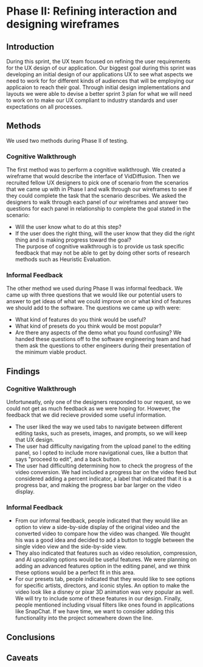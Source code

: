 # Phase II: Refining interaction and designing wireframes

## Introduction

During this sprint, the UX team focused on refining the user requirements for the UX design of our application. Our biggest goal during this sprint was developing an initial design of our applications UX to see what aspects we need to work for for different kinds of audiences that will be employing our applicaion to reach their goal. Through initial design implementations and layouts we were able to devise a better sprint 3 plan for what we will need to work on to make our UX compliant to industry standards and user expectations on all processes.

## Methods

<!---
!!! Describe research methods you used to discover new insights, which explains the purpose of each. Provide enough detail that someone would be able to faithfully reproduce your research. !!!
--->
We used two methods during Phase II of testing.
### Cognitive Walkthrough
The first method was to perform a cognitive walkthrough. We created a wireframe that would describe the interface of VidDiffusion. Then we recruited fellow UX designers to pick one of scenario from the scenarios that we came up with in Phase I and walk through our wireframes to see if they could complete the task that the scenario describes. We asked the designers to walk through each panel of our wireframes and answer two questions for each panel in relationship to complete the goal stated in the scenario:
- Will the user know what to do at this step?
- If the user does the right thing, will the user know that they did the right thing and is making progress toward the goal?  
The purpose of cognitive walkthrough is to provide us task specific feedback that may not be able to get by doing other sorts of research methods such as Heuristic Evaluation.

### Informal Feedback
The other method we used during Phase II was informal feedback. We came up with three questions that we would like our potential users to answer to get ideas of what we could improve on or what kind of features we should add to the software. The questions we came up with were:
- What kind of features do you think would be useful?
- What kind of presets do you think would be most popular?
- Are there any aspects of the demo what you found confusing?
We handed these questions off to the software engineering team and had them ask the questions to other engineers during their presentation of the minimum viable product.


## Findings

<!---
!!! For each research method, detail each of the findings point-by-point to clarify new discoveries of users' needs !!!
--->
### Cognitive Walkthrough
Unfortuneatly, only one of the designers responded to our request, so we could not get as much feedback as we were hoping for. However, the feedback that we did recieve provided some useful information.
- The user liked the way we used tabs to navigate between different editing tasks, such as presets, images, and prompts, so we will keep that UX design.
- The user had difficulty navigating from the upload panel to the editing panel, so I opted to include more navigational cues, like a button that says "proceed to edit", and a back button.
- The user had difficulting determining how to check the progress of the video conversion. We had included a progress bar on the video feed but considered adding a percent indicator, a label that indicated that it is a progress bar, and making the progress bar bar larger on the video display.
### Informal Feedback
- From our informal feedback, people indicated that they would like an option to view a side-by-side display of the original video and the converted video to compare how the video was changed. We thought his was a good idea and decided to add a button to toggle between the single video view and the side-by-side view.
- They also indicated that features such as video resolution, compression, and AI upscaling options would be useful features. We were planning on adding an advanced features option in the editing panel, and we think these options would be a perfect fit in this area.
- For our presets tab, people indicated that they would like to see options for specific artists, directors, and iconic styles. An option to make the video look like a disney or pixar 3D animation was very popular as well. We will try to include some of these features in our design. Finally, people mentioned including visual filters like ones found in applications like SnapChat. If we have time, we want to consider adding this functionality into the project somewhere down the line.


## Conclusions

<!---
!!! Discoveries derived from the methods and their findings. Interpret how the findings translate into new insights into UX design recommendations. Describe those recommendations and how they should shape future work. In this section, include the new design recommendations based on the latest user insights. !!!
--->

## Caveats

<!---
!!! Considerations and/or limitations to the methods you chose and the findings/conclusions drawn from them. In other words, give warnings if there are limitations to your research such as not being able to find enough users of a particular demographic, the methods not being able to expose certain information, assumptions you made, etc. !!!
--->
